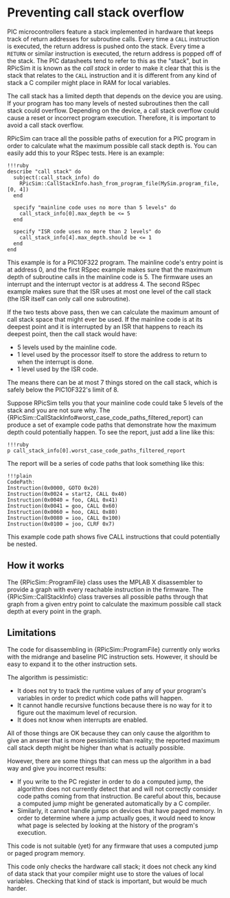 Preventing call stack overflow
====

PIC microcontrollers feature a stack implemented in hardware that keeps track of return addresses for subroutine calls.
Every time a `CALL` instruction is executed, the return address is pushed onto the stack.
Every time a `RETURN` or similar instruction is executed, the return address is popped off of the stack.
The PIC datasheets tend to refer to this as the "stack", but in RPicSim it is known as the _call stack_ in order to make it clear that this is the stack that relates to the `CALL` instruction and it is different from any kind of stack a C compiler might place in RAM for local variables.

The call stack has a limited depth that depends on the device you are using.
If your program has too many levels of nested subroutines then the call stack could overflow.
Depending on the device, a call stack overflow could cause a reset or incorrect program execution.
Therefore, it is important to avoid a call stack overflow.

RPicSim can trace all the possible paths of execution for a PIC program in order to calculate what the maximum possible call stack depth is.
You can easily add this to your RSpec tests.
Here is an example:

    !!!ruby
    describe "call stack" do
      subject(:call_stack_info) do
        RPicSim::CallStackInfo.hash_from_program_file(MySim.program_file, [0, 4])
      end

      specify "mainline code uses no more than 5 levels" do
        call_stack_info[0].max_depth be <= 5
      end

      specify "ISR code uses no more than 2 levels" do
        call_stack_info[4].max_depth.should be <= 1
      end
    end

This example is for a PIC10F322 program.
The mainline code's entry point is at address 0, and the first RSpec example makes sure that the maximum depth of subroutine calls in the mainline code is 5.
The firmware uses an interrupt and the interrupt vector is at address 4.
The second RSpec example makes sure that the ISR uses at most one level of the call stack (the ISR itself can only call one subroutine).

If the two tests above pass, then we can calculate the maximum amount of call stack space that might ever be used.  If the mainline code is at its deepest point and it is interrupted by an ISR that happens to reach its deepest point, then the call stack would have:

* 5 levels used by the mainline code.
* 1 level used by the processor itself to store the address to return to when the interrupt is done.
* 1 level used by the ISR code.

The means there can be at most 7 things stored on the call stack, which is safely below the PIC10F322's limit of 8.

Suppose RPicSim tells you that your mainline code could take 5 levels of the stack and you are not sure why.
The {RPicSim::CallStackInfo#worst_case_code_paths_filtered_report} can produce a set of example code paths that demonstrate how the maximum depth could potentially happen.
To see the report, just add a line like this:

    !!!ruby
    p call_stack_info[0].worst_case_code_paths_filtered_report

The report will be a series of code paths that look something like this:

    !!!plain
    CodePath:
    Instruction(0x0000, GOTO 0x20)
    Instruction(0x0024 = start2, CALL 0x40)
    Instruction(0x0040 = foo, CALL 0x41)
    Instruction(0x0041 = goo, CALL 0x60)
    Instruction(0x0060 = hoo, CALL 0x80)
    Instruction(0x0080 = ioo, CALL 0x100)
    Instruction(0x0100 = joo, CLRF 0x7)

This example code path shows five CALL instructions that could potentially be nested.

How it works
----

The {RPicSim::ProgramFile} class uses the MPLAB X disassembler to provide a graph with every reachable instruction in the firmware.
The {RPicSim::CallStackInfo} class traverses all possible paths through that graph from a given entry point to calculate the maximum possible call stack depth at every point in the graph.

Limitations
----

The code for disassembling in {RPicSim::ProgramFile} currently only works with the midrange and baseline PIC instruction sets.  However, it should be easy to expand it to the other instruction sets.

The algorithm is pessimistic:

* It does not try to track the runtime values of any of your program's variables in order to predict which code paths will happen.
* It cannot handle recursive functions because there is no way for it to figure out the maximum level of recursion.
* It does not know when interrupts are enabled.

All of those things are OK because they can only cause the algorithm to give an answer that is more pessimistic than reality; the reported maximum call stack depth might be higher than what is actually possible.

However, there are some things that can mess up the algorithm in a bad way and give you incorrect results:

* If you write to the PC register in order to do a computed jump, the algorithm does not currently detect that and will not correctly consider code paths coming from that instruction.
  Be careful about this, because a computed jump might be generated automatically by a C compiler.
* Similarly, it cannot handle jumps on devices that have paged memory.  In order to determine where a jump actually goes, it would need to know what page is selected by looking at the history of the program's execution.

This code is not suitable (yet) for any firmware that uses a computed jump or paged program memory.
  
This code only checks the hardware call stack; it does not check any kind of data stack that your compiler might use to store the values of local variables.  Checking that kind of stack is important, but would be much harder.
